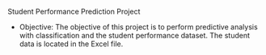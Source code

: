 Student Performance Prediction Project
- Objective: The objective of this project is to perform predictive analysis with classification and the
student performance dataset. The student data is located in the Excel file. 


